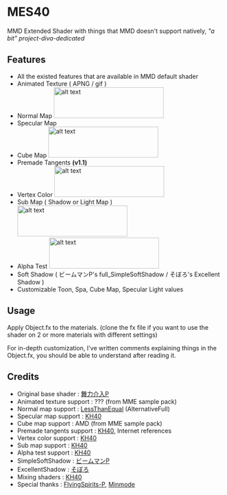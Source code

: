 # MES40
MMD Extended Shader with things that MMD doesn't support natively, *"a bit" project-diva-dedicated*

## Features
- All the existed features that are available in MMD default shader
- Animated Texture ( APNG / gif )
- Normal Map <img src="https://i.imgur.com/5ia4FJx.png" alt="alt text" width="256" height="72">
- Specular Map 
- Cube Map <img src="https://i.imgur.com/imSbAFd.png" alt="alt text" width="256" height="72">
- Premade Tangents **(v1.1)**
- Vertex Color <img src="https://i.imgur.com/cTQ7Lxb.png" alt="alt text" width="256" height="72">
- Sub Map ( Shadow or Light Map ) <img src="https://i.imgur.com/5L3jbHb.png" alt="alt text" width="256" height="72">
- Alpha Test <img src="https://i.imgur.com/9hVYS8B.png" alt="alt text" width="256" height="72">
- Soft Shadow ( ビームマンP's full_SimpleSoftShadow / そぼろ's Excellent Shadow )
- Customizable Toon, Spa, Cube Map, Specular Light values

## Usage
Apply Object.fx to the materials. (clone the fx file if you want to use the shader on 2 or more materials with different settings)

For in-depth customization, I've written comments explaining things in the Object.fx, you should be able to understand after reading it.

## Credits
- Original base shader : [舞力介入P](https://www.nicovideo.jp/user/282266)
- Animated texture support : ??? (from MME sample pack)
- Normal map support : [LessThanEqual](https://twitter.com/lessthanequal?lang=en) (AlternativeFull)
- Specular map support : [KH40](https://www.deviantart.com/khoast40)
- Cube map support : AMD (from MME sample pack)
- Premade tangents support : [KH40](https://www.deviantart.com/khoast40), Internet references
- Vertex color support : [KH40](https://www.deviantart.com/khoast40)
- Sub map support : [KH40](https://www.deviantart.com/khoast40)
- Alpha test support : [KH40](https://www.deviantart.com/khoast40)
- SimpleSoftShadow : [ビームマンP](https://w.atwiki.jp/beamman)
- ExcellentShadow : [そぼろ](https://www.nicovideo.jp/mylist/17392230)
- Mixing shaders : [KH40](https://www.deviantart.com/khoast40)
- Special thanks : [FlyingSpirits-P](https://www.deviantart.com/flyingspirits-p), [Minmode](https://www.deviantart.com/minmode)
  
